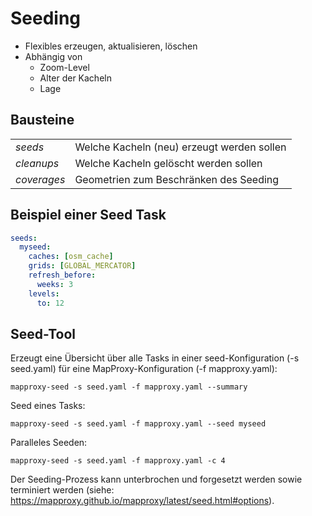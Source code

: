 # Seeding

- Flexibles erzeugen, aktualisieren, löschen
- Abhängig von
    - Zoom-Level
    - Alter der Kacheln
    - Lage

## Bausteine


<table>
<tbody>
  <tr>
    <td><i>seeds</i></td>
    <td>Welche Kacheln (neu) erzeugt werden sollen</td>
  </tr>
  <tr>
    <td><i>cleanups</i></td>
    <td>Welche Kacheln gelöscht werden sollen</td>
  </tr>
  <tr>
    <td><i>coverages</i></td>
    <td>Geometrien zum Beschränken des Seeding</td>
  </tr>
</tbody>
</table>


## Beispiel einer Seed Task
```yaml
seeds:
  myseed:
    caches: [osm_cache]
    grids: [GLOBAL_MERCATOR]
    refresh_before:
      weeks: 3
    levels:
      to: 12
```

## Seed-Tool

Erzeugt eine Übersicht über alle Tasks in einer seed-Konfiguration (-s seed.yaml) für eine MapProxy-Konfiguration (-f mapproxy.yaml):  

```
mapproxy-seed -s seed.yaml -f mapproxy.yaml --summary
```

Seed eines Tasks:  
```
mapproxy-seed -s seed.yaml -f mapproxy.yaml --seed myseed
```

Paralleles Seeden:
```
mapproxy-seed -s seed.yaml -f mapproxy.yaml -c 4
```

Der Seeding-Prozess kann unterbrochen und forgesetzt werden sowie terminiert werden (siehe: https://mapproxy.github.io/mapproxy/latest/seed.html#options).
